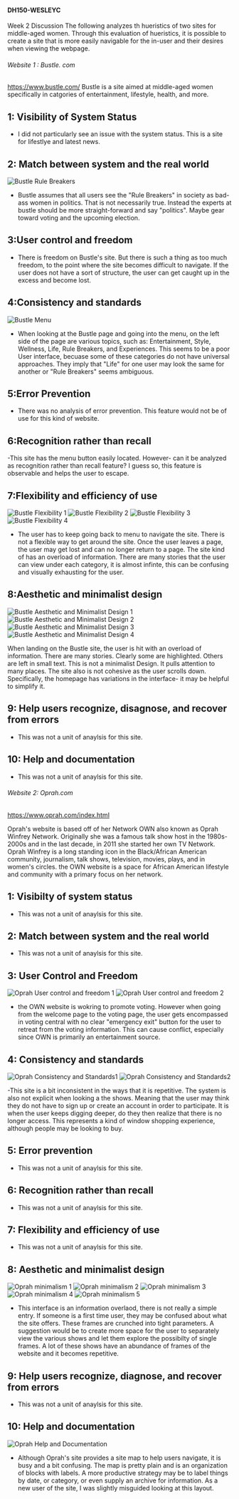 #### DH150-WESLEYC
Week 2 Discussion
The following analyzes th hueristics of two sites for middle-aged women. 
Through this evaluation of hueristics, it is possible to create a site that is more easily navigable for the in-user and their desires when viewing the webpage. 

###### Website 1 : Bustle. com
https://www.bustle.com/
Bustle is a site aimed at middle-aged women specifically in catgories of entertainment, lifestyle, health, and more. 

## 1: Visibility of System Status

- I did not particularly see an issue with the system status. This is a site for lifestlye and latest news.

## 2: Match between system and the real world

![Bustle Rule Breakers](https://github.com/wesleybleu/DH150-WESLEYC/blob/main/bustle-rulebreakers.png)

- Bustle assumes that all users see the "Rule Breakers" in society as bad-ass women in politics. That is not necessarily true. Instead the experts at bustle should be more straight-forward and say "politics". Maybe gear toward voting and the upcoming election. 

## 3:User control and freedom

- There is freedom on Bustle's site. But there is such a thing as too much freedom, to the point where the site becomes difficult to navigate. If the user does not have a sort of structure, the user can get caught up in the excess and become lost.

## 4:Consistency and standards

![Bustle Menu](https://github.com/wesleybleu/DH150-WESLEYC/blob/main/Bustle_systemandrealworld.png)

- When looking at the Bustle page and going into the menu, on the left side of the page are various topics, such as: Entertainment, Style, Wellness, Life, Rule Breakers, and Experiences. This seems to be a poor User interface, becuase some of these categories do not have universal approaches. They imply that "Life" for one user may look the same for another or "Rule Breakers" seems ambiguous. 

## 5:Error Prevention

- There was no analysis of error prevention. This feature would not be of use for this kind of website.

## 6:Recognition rather than recall

-This site has the menu button easily located. However- can it be analyzed as recognition rather than recall feature? I guess so, this feature is observable and helps the user to escape.

## 7:Flexibility and efficiency of use

![Bustle Flexibility 1](https://github.com/wesleybleu/DH150-WESLEYC/blob/main/flex_01.png) 
![Bustle Flexibility 2](https://github.com/wesleybleu/DH150-WESLEYC/blob/main/flex_02.png)
![Bustle Flexibility 3](https://github.com/wesleybleu/DH150-WESLEYC/blob/main/flex_03.png)
![Bustle Flexibility 4](https://github.com/wesleybleu/DH150-WESLEYC/blob/main/flex_04.png)

- The user has to keep going back to menu to navigate the site. There is not a flexible way to get around the site. Once the user leaves a page, the user may get lost and can no longer return to a page. The site kind of has an overload of information. There are many stories that the user can view under each category, it is almost infinte, this can be confusing and visually exhausting for the user. 

## 8:Aesthetic and minimalist design

![Bustle Aesthetic and Minimalist Design 1](https://github.com/wesleybleu/DH150-WESLEYC/blob/main/a%26m01.png)
![Bustle Aesthetic and Minimalist Design 2](https://github.com/wesleybleu/DH150-WESLEYC/blob/main/a%26m02.png)
![Bustle Aesthetic and Minimalist Design 3](https://github.com/wesleybleu/DH150-WESLEYC/blob/main/a%26m03.png)
![Bustle Aesthetic and Minimalist Design 4](https://github.com/wesleybleu/DH150-WESLEYC/blob/main/a%26m04.png)

When landing on the Bustle site, the user is hit with an overload of information. There are many stories. Clearly some are highlighted. Others are left in small text. This is not a minimalist Design. It pulls attention to many places. The site also is not cohesive as the user scrolls down. Specifically, the homepage has variations in the interface- it may be helpful to simplify it.

## 9: Help users recognize, disagnose, and recover from errors

- This was not a unit of anaylsis for this site.

## 10: Help and documentation

- This was not a unit of anaylsis for this site.


###### Website 2: Oprah.com
https://www.oprah.com/index.html

Oprah's website is based off of her Network OWN also known as Oprah Winfrey Network. Originally she was a famous talk show host in the 1980s- 2000s and in the last decade, in 2011 she started her own TV Network. Oprah Winfrey is a long standing icon in the Black/African American community, journalism, talk shows, television, movies, plays, and in women's circles. the OWN website is a space for African American lifestyle and community with a primary focus on her network.

## 1: Visibilty of system status

- This was not a unit of anaylsis for this site.

## 2: Match between system and the real world

- This was not a unit of anaylsis for this site.

## 3: User Control and Freedom
![Oprah User control and freedom 1](https://github.com/wesleybleu/DH150-WESLEYC/blob/main/Oprah_usercontrol1.png)
![Oprah User control and freedom 2](https://github.com/wesleybleu/DH150-WESLEYC/blob/main/Oprah_usercontrol2.png)

- the OWN website is wokring to promote voting. However when going from the welcome page to the voting page, the user gets encompassed in voting central with no clear "emergency exit" button for the user to retreat from the voting information. This can cause conflict, especially since OWN is primarily an entertainment source.

## 4: Consistency and standards
![Oprah Consistency and Standards1](https://github.com/wesleybleu/DH150-WESLEYC/blob/main/O_consistency:Standards1.png)
![Oprah Consistency and Standards2](https://github.com/wesleybleu/DH150-WESLEYC/blob/main/O_consistency:Standards2.png)

-This site is a bit inconsistent in the ways that it is repetitive. The system is also not explicit when looking a the shows. Meaning that the user may think they do not have to sign up or create an account in order to participate. It is when the user keeps digging deeper, do they then realize that there is no longer access. This represents a kind of window shopping experience, although people may be looking to buy.

## 5: Error prevention

- This was not a unit of anaylsis for this site.

## 6: Recognition rather than recall

- This was not a unit of anaylsis for this site.

## 7: Flexibility and efficiency of use

- This was not a unit of anaylsis for this site.

## 8: Aesthetic and minimalist design
![Oprah minimalism 1](https://github.com/wesleybleu/DH150-WESLEYC/blob/main/O_minimalist1.png)
![Oprah minimalism 2](https://github.com/wesleybleu/DH150-WESLEYC/blob/main/O_minimalist2.png)
![Oprah minimalism 3](https://github.com/wesleybleu/DH150-WESLEYC/blob/main/O_minimalist3.png)
![Oprah minimalism 4](https://github.com/wesleybleu/DH150-WESLEYC/blob/main/O_minimalist4.png)
![Oprah minimalism 5](https://github.com/wesleybleu/DH150-WESLEYC/blob/main/O_minimalist5.png)

- This interface is an information overlaod, there is not really a simple entry. If someone is a first time user, they may be confused about what the site offers. These frames are crunched into tight parameters. A suggestion would be to create more space for the user to separately view the various shows and let them explore the possibilty of single frames. A lot of these shows have an abundance of frames of the website and it becomes repetitive. 


## 9: Help users recognize, diagnose, and recover from errors

- This was not a unit of anaylsis for this site.

## 10: Help and documentation
![Oprah Help and Documentation](https://github.com/wesleybleu/DH150-WESLEYC/blob/main/O_help%20and%20documentation.png)

- Although Oprah's site provides a site map to help users navigate, it is busy and a bit confusing. The map is pretty plain and is an organization of blocks with labels. A more productive strategy may be to label things by date, or category, or even supply an archive for information. As a new user of the site, I was slightly misguided looking at this layout.
